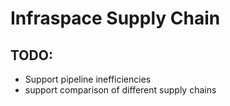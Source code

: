 # Infraspace Supply Chain

## TODO:

 * Support pipeline inefficiencies
 * support comparison of different supply chains
